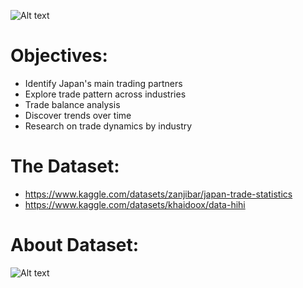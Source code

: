 ![Alt text](image.png)

# Objectives:
* Identify Japan's main trading partners
* Explore trade pattern across industries
* Trade balance analysis
* Discover trends over time
* Research on trade dynamics by industry

# The Dataset:
* https://www.kaggle.com/datasets/zanjibar/japan-trade-statistics
* https://www.kaggle.com/datasets/khaidoox/data-hihi

# About Dataset:

![Alt text](image-1.png)


